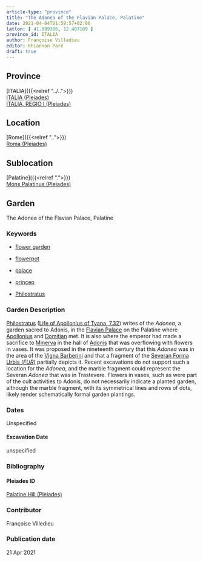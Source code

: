 ```yaml
---
article-type: "province"
title: "The Adonea of the Flavian Palace, Palatine"
date: 2021-04-04T21:59:57+02:00
latlon: [ 41.889306, 12.487109 ]
province_id: ITALIA
author: Françoise Villedieu
editor: Rhiannon Paré
draft: true
---
```


## Province

[ITALIA]({{<relref "../..">}}) \
[ITALIA (Pleiades)](https://pleiades.stoa.org/places/1052) \
[ITALIA, REGIO I (Pleiades)](https://pleiades.stoa.org/places/441075550)

## Location

[Rome]({{<relref "..">}}) \
[Roma (Pleiades)](https://pleiades.stoa.org/places/423025)

## Sublocation

[Palatine]({{<relref ".">}}) \
[Mons Palatinus (Pleiades)](https://pleiades.stoa.org/places/971691208)



## Garden

The Adonea of the Flavian Palace, Palatine

### Keywords

- [flower garden](http://vocab.getty.edu/page/aat/300008135)
- [flowerpot](http://vocab.getty.edu/page/aat/300194749)
- [palace](http://vocab.getty.edu/page/aat/300005734)
- [princep](https://www.britannica.com/topic/princeps)

- [Philostratus](http://catalog.perseus.org/cite-collections/authors/urn:cite:perseus:author.1108)


### Garden Description

[Philostratus](https://en.wikipedia.org/wiki/Philostratus) ([Life of Apollonius of Tyana, 7.32](http://data.perseus.org/citations/urn:cts:greekLit:tlg0638.tlg001.perseus-grc1:7.32)) writes of the *Adonea*, a garden sacred to Adonis, in the [Flavian Palace](https://en.wikipedia.org/wiki/Flavian_Palace) on the Palatine where [Apollonius](https://en.wikipedia.org/wiki/Apollonius_of_Tyana) and [Domitian](https://www.britannica.com/biography/Domitian) met. It is also where the emperor had made a sacrifice to [Minerva](https://en.wikipedia.org/wiki/Minerva) in the hall of [Adonis](https://en.wikipedia.org/wiki/Adonis) that was overflowing with flowers in vases.  It was proposed in the nineteenth century that this *Adonea* was in the area of the [Vigna Barberini](https://it.wikipedia.org/wiki/Vigna_Barberini) and that a fragment of the [Severan Forma Urbis (*FUR*)](https://en.wikipedia.org/wiki/Forma_Urbis_Romae) partially depicts it.  Recent excavations do not support such a location for the *Adonea*, and the marble fragment could represent the Severan *Adonea* that was in Trastevere.  Flowers in vases, such as were part of the cult activities to Adonis, do not necessarily indicate a planted garden, although the marble fragment, with its symmetrical lines and rows of dots, likely render schematically formal garden plantings.

### Dates

Unspecified

#### Excavation Date

unspecified

### Bibliography
<!--
- BIB_ENTRY [(worldcat)](WORLDCAT_LINK_URL)
-->

#### Pleiades ID

[Palatine Hill (Pleiades)](https://pleiades.stoa.org/places/971691208)

### Contributor

Françoise Villedieu

### Publication date


21 Apr 2021
